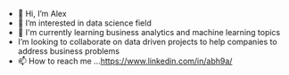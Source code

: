 - 👋 Hi, I’m Alex
- 👀 I’m interested in data science field 
- 🌱 I'm currently learning business analytics and machine learning topics
- I’m looking to collaborate on data driven projects to help companies to address business problems
- 📫 How to reach me ...https://www.linkedin.com/in/abh9a/

<!---
alexbh10/alexbh10 is a ✨ special ✨ repository because its `README.md` (this file) appears on your GitHub profile.
You can click the Preview link to take a look at your changes.
--->
